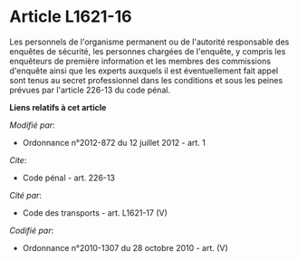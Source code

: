 # Article L1621-16

Les personnels de l'organisme permanent ou de l'autorité responsable des enquêtes de sécurité, les personnes chargées de
l'enquête, y compris les enquêteurs de première information et les membres des commissions d'enquête ainsi que les experts
auxquels il est éventuellement fait appel sont tenus au secret professionnel dans les conditions et sous les peines prévues
par l'article 226-13 du code pénal.

**Liens relatifs à cet article**

_Modifié par_:

  - Ordonnance n°2012-872 du 12 juillet 2012 - art. 1

_Cite_:

  - Code pénal - art. 226-13

_Cité par_:

  - Code des transports - art. L1621-17 (V)

_Codifié par_:

  - Ordonnance n°2010-1307 du 28 octobre 2010 - art. (V)

